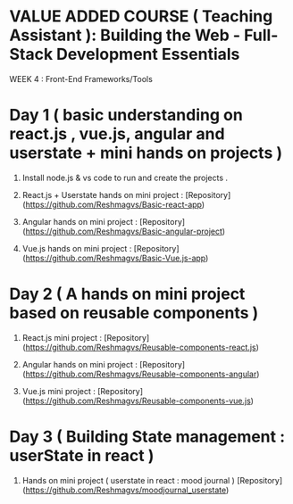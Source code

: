 # VALUE ADDED COURSE ( Teaching Assistant ): Building the Web - Full-Stack Development Essentials
WEEK 4 : Front-End Frameworks/Tools
# Day 1 ( basic understanding on react.js , vue.js, angular and userstate + mini hands on projects )

1. Install node.js & vs code to run and create the projects .

2. React.js + Userstate hands on mini project :
   [Repository] (https://github.com/Reshmagvs/Basic-react-app)
   
3. Angular hands on mini project :
   [Repository] (https://github.com/Reshmagvs/Basic-angular-project)

4. Vue.js hands on mini project :
   [Repository] (https://github.com/Reshmagvs/Basic-Vue.js-app)

# Day 2 ( A hands on mini project based on reusable components )

1. React.js mini project :
   [Repository] (https://github.com/Reshmagvs/Reusable-components-react.js)
   
3. Angular hands on mini project :
   [Repository] (https://github.com/Reshmagvs/Reusable-components-angular)

4. Vue.js mini project :
   [Repository] (https://github.com/Reshmagvs/Reusable-components-vue.js)

   
# Day 3 ( Building State management : userState in react )

1. Hands on mini project ( userstate in react : mood journal )
   [Repository] (https://github.com/Reshmagvs/moodjournal_userstate)
